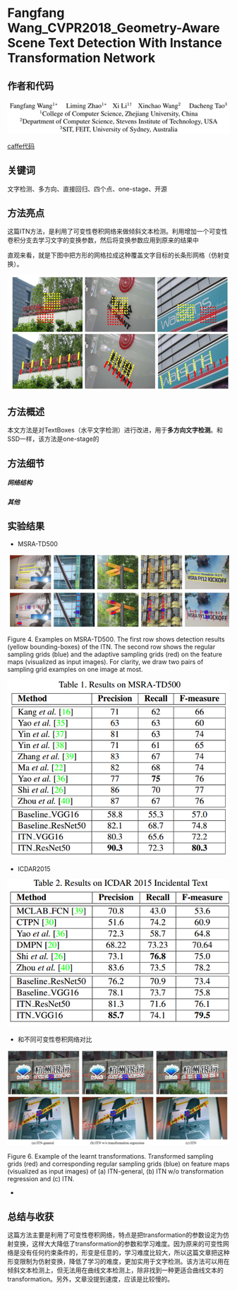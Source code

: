 # Fangfang Wang_CVPR2018_Geometry-Aware Scene Text Detection With Instance Transformation Network

## 作者和代码    

![1540620633585](Fangfang_Wang_CVPR2018_Geometry-Aware_Scene_Text_Detection_With_Instance_Transformation_Network.assets/1540620633585.png)

[caffe代码](https://github.com/zlmzju/itn)

## 关键词

文字检测、多方向、直接回归、四个点、one-stage、开源

## 方法亮点

这篇ITN方法，是利用了可变性卷积网络来做倾斜文本检测。利用增加一个可变性卷积分支去学习文字的变换参数，然后将变换参数应用到原来的结果中

直观来看，就是下图中把方形的网格拉成这种覆盖文字目标的长条形网格（仿射变换）。

![1540628298002](Fangfang_Wang_CVPR2018_Geometry-Aware_Scene_Text_Detection_With_Instance_Transformation_Network.assets/1540628298002.png)

## 方法概述

本文方法是对TextBoxes（水平文字检测）进行改进，用于**多方向文字检测**。和SSD一样，该方法是one-stage的



## 方法细节

##### 网络结构

##### 其他

## 实验结果

- MSRA-TD500

![1540627855164](Fangfang_Wang_CVPR2018_Geometry-Aware_Scene_Text_Detection_With_Instance_Transformation_Network.assets/1540627855164.png)

Figure 4. Examples on MSRA-TD500. The first row shows detection results (yellow bounding-boxes) of the ITN. The second row shows the regular sampling grids (blue) and the adaptive sampling grids (red) on the feature maps (visualized as input images). For clarity, we draw two pairs of sampling grid examples on one image at most.    

![1540627881410](Fangfang_Wang_CVPR2018_Geometry-Aware_Scene_Text_Detection_With_Instance_Transformation_Network.assets/1540627881410.png)

- ICDAR2015

![1540627906463](Fangfang_Wang_CVPR2018_Geometry-Aware_Scene_Text_Detection_With_Instance_Transformation_Network.assets/1540627906463.png)

- 和不同可变性卷积网络对比

![1540627985435](Fangfang_Wang_CVPR2018_Geometry-Aware_Scene_Text_Detection_With_Instance_Transformation_Network.assets/1540627985435.png)

Figure 6. Example of the learnt transformations. Transformed sampling grids (red) and corresponding regular sampling grids (blue) on feature maps (visualized as input images) of (a) ITN-general, (b) ITN w/o transformation regression and (c) ITN.

- 

## 总结与收获

这篇方法主要是利用了可变性卷积网络，特点是把transformation的参数设定为仿射变换，这样大大降低了transformation的参数和学习难度。因为原来的可变性网络是没有任何约束条件的，形变是任意的，学习难度比较大，所以这篇文章把这种形变限制为仿射变换，降低了学习的难度，更加实用于文字检测。该方法可以用在倾斜文本检测上，但无法用在曲线文本检测上，除非找到一种更适合曲线文本的transformation。另外，文章没提到速度，应该是比较慢的。







